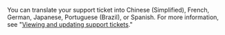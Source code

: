 You can translate your support ticket into Chinese (Simplified), French, German, Japanese, Portuguese (Brazil), or Spanish. For more information, see "[Viewing and updating support tickets](/support/contacting-github-support/viewing-and-updating-support-tickets)."
